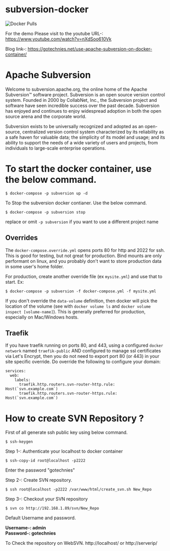 # subversion-docker
<img alt="Docker Pulls" src="https://img.shields.io/docker/pulls/arvindr226/subversion?style=plastic">

For the demo Please visit to the youtube URL-: https://www.youtube.com/watch?v=nXdSoo610Vk

Blog link-: https://gotechnies.net/use-apache-subversion-on-docker-container/

# Apache Subversion
Welcome to subversion.apache.org, the online home of the Apache Subversion™ software project. 
Subversion is an open source version control system. Founded in 2000 by CollabNet, Inc., the Subversion project 
and software have seen incredible success over the past decade. 
Subversion has enjoyed and continues to enjoy widespread adoption in both the open source arena and the corporate world.

Subversion exists to be universally recognized and adopted as an open-source, centralized version control system characterized 
by its reliability as a safe haven for valuable data; the simplicity of its model and usage; and its ability to support the needs 
of a wide variety of users and projects, from individuals to large-scale enterprise operations.

# To start the docker container, use the below command.
```
$ docker-compose -p subversion up -d
```

To Stop the subversion docker contianer. Use the below command.
```
$ docker-compose -p subversion stop
```

replace or omit `-p subversion` if you want to use a different project name

## Overrides

The `docker-compose.override.yml` opens ports 80 for http and 2022 for ssh. This is good for testing, but not great for production.
Bind mounts are only performant on linux, and you probably don't want to store production data in some user's home folder.

For production, create another override file (ex `mysite.yml`) and use that to start. Ex:
```
$ docker-compose -p subversion -f docker-compose.yml -f mysite.yml
```

If you don't override the `data-volume` definition, then docker will pick the location of the volume
(see with `docker volume ls` and `docker volume inspect [volume-name]`). This is generally preferred for
production, especially on Mac/Windows hosts.

## Traefik
If you have traefik running on ports 80, and 443, using a configured `docker network` named `traefik-public` AND configured to manage ssl 
certificates via Let's Encrypt, then you do not need to export port 80 (or 443) in your site specific override. Do override the following
to configure your domain:

```
services:
  web:
    labels:
      traefik.http.routers.svn-router-http.rule: Host(`svn.example.com`)
      traefik.http.routers.svn-router-https.rule: Host(`svn.example.com`)
```

# How to create SVN Repository ?

First of all generate ssh public key using below command.
```
$ ssh-keygen 
```

Step 1-: Authenticate your localhost to docker container
```
$ ssh-copy-id root@localhost -p2222
```
Enter the password "gotechnies"

Step 2-: Create SVN repository.
```
$ ssh root@localhost -p2222 /var/www/html/create_svn.sh New_Repo
```


Step 3-: Checkout your SVN repository
```
$ svn co http://192.168.1.89/svn/New_Repo
```

Default Username and password.  

**Username-: admin**  
**Password-: gotechnies**  

To Check the repository on WebSVN. http://localhost/ or http://serverip/
